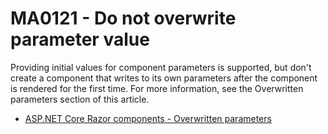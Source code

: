 # MA0121 - Do not overwrite parameter value

Providing initial values for component parameters is supported, but don't create a component that writes to its own parameters after the component is rendered for the first time. For more information, see the Overwritten parameters section of this article.

- [ASP.NET Core Razor components - Overwritten parameters](https://learn.microsoft.com/en-us/aspnet/core/blazor/components/?view=aspnetcore-6.0&WT.mc_id=DT-MVP-5003978#overwritten-parameters)
